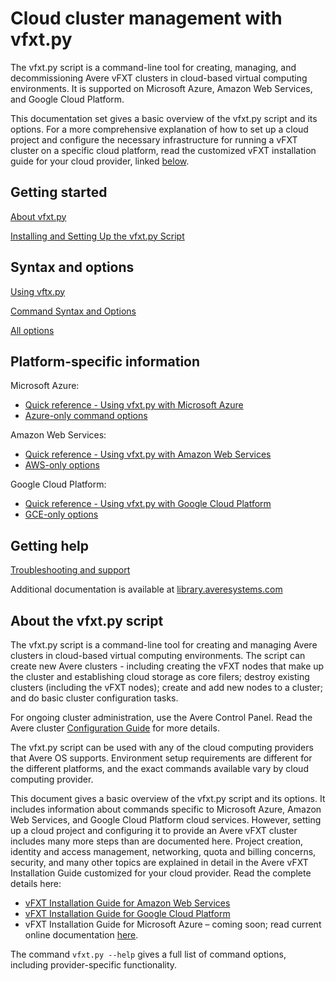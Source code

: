 # Cloud cluster management with vfxt.py

The vfxt.py script is a command-line tool for creating, managing, and decommissioning Avere vFXT clusters in cloud-based virtual computing environments. It is supported on Microsoft Azure, Amazon Web Services, and Google Cloud Platform.

This documentation set gives a basic overview of the vfxt.py script and its options. For a more comprehensive explanation of how to set up a cloud project and configure the necessary infrastructure for running a vFXT cluster on a specific cloud platform, read the customized vFXT installation guide for your cloud provider, linked [below](#guides).

## Getting started

[About vfxt.py](about_vfxt_py.md)

[Installing and Setting Up the vfxt.py Script](installation.md)


## Syntax and options

[Using vftx.py](using_vfxt_py.md)

[Command Syntax and Options](syntax.md)

[All options](all_options.md)

## Platform-specific information

Microsoft Azure: 
* [Quick reference - Using vfxt.py with Microsoft Azure](azure_reference.md)
* [Azure-only command options](azure_options.md)

Amazon Web Services: 

* [Quick reference - Using vfxt.py with Amazon Web Services](aws_reference.md)
* [AWS-only options](aws_options.md)

Google Cloud Platform: 

* [Quick reference - Using vfxt.py with Google Cloud Platform](gce_reference.md)
* [GCE-only options](gce_options.md)

## Getting help

[Troubleshooting and support](troubleshooting.md)

Additional documentation is available at [library.averesystems.com](<http://library.averesystems.com/>) 

## About the vfxt.py script

The vfxt.py script is a command-line tool for creating and managing Avere clusters in cloud-based virtual computing environments. The script can create new Avere clusters - including creating the vFXT nodes that make up the cluster and establishing cloud storage as core filers; destroy existing clusters (including the vFXT nodes); create and add new nodes to a cluster; and do basic cluster configuration tasks. 

For ongoing cluster administration, use the Avere Control Panel. Read the Avere cluster [Configuration Guide](<http://library.averesystems.com/#operations>) for more details. 

The vfxt.py script can be used with any of the cloud computing providers that Avere OS supports. Environment setup requirements are different for the different platforms, and the exact commands available vary by cloud computing provider.

<a name="guides"></a>This document gives a basic overview of the vfxt.py script and its options. It includes information about commands specific to Microsoft Azure, Amazon Web Services, and Google Cloud Platform cloud services. However, setting up a cloud project and configuring it to provide an Avere vFXT cluster includes many more steps than are documented here. Project creation, identity and access management, networking, quota and billing concerns, security, and many other topics are explained in detail in the Avere vFXT Installation Guide customized for your cloud provider. Read the complete details here: 

* [vFXT Installation Guide for Amazon Web Services](<http://library.averesystems.com/#vfxt>) 
* [vFXT Installation Guide for Google Cloud Platform](<http://library.averesystems.com/#vfxt>)
* vFXT Installation Guide for Microsoft Azure – coming soon; read current online documentation [here](<http://aka.ms/averedocs>). 

The command `vfxt.py --help` gives a full list of command options, including provider-specific functionality. 

